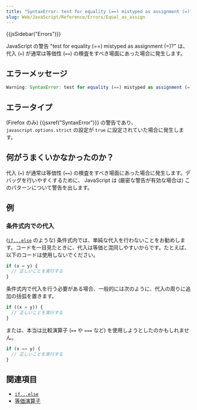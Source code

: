 ```yaml
---
title: "SyntaxError: test for equality (==) mistyped as assignment (=)?"
slug: Web/JavaScript/Reference/Errors/Equal_as_assign
---
```


{{jsSidebar("Errors")}}

JavaScript の警告 "test for equality (==) mistyped as assignment (=)?" は、代入 (`=`) が通常は等価性 (`==`) の検査をすべき場面にあった場合に発生します。

## エラーメッセージ

```js
Warning: SyntaxError: test for equality (==) mistyped as assignment (=)?
```

## エラータイプ

(Firefox のみ) {{jsxref("SyntaxError")}} の警告であり、 `javascript.options.strict` の設定が `true` に設定されていた場合に発生します。

## 何がうまくいかなかったのか？

代入 (`=`) が通常は等価性 (`==`) の検査をすべき場面にあった場合に発生します。デバッグを行いやすくするために、 JavaScript は (厳密な警告が有効な場合は) このパターンについて警告を出します。

## 例

### 条件式内での代入

([`if...else`](/ja/docs/Web/JavaScript/Reference/Statements/if...else) のような) 条件式内では、単純な代入を行わないことをお勧めします。コードを一目見たときに、代入は等価と混同しやすいからです。たとえば、以下のコードは使用しないでください。

```js example-bad
if (x = y) {
  // 正しいことを実行する
}
```

条件式内で代入を行う必要がある場合、一般的には次のように、代入の周りに追加の括弧を置きます。

```js
if ((x = y)) {
  // 正しいことを実行する
}
```

または、本当は比較演算子 (`==` や `===` など) を使用しようとしたのかもしれません。

```js
if (x == y) {
  // 正しいことを実行する
}
```

## 関連項目

- [`if...else`](/ja/docs/Web/JavaScript/Reference/Statements/if...else)
- [等価演算子](/ja/docs/Web/JavaScript/Reference/Operators#equality_operators)
